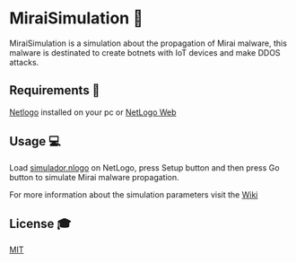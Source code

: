 # MiraiSimulation 📢

MiraiSimulation is a simulation about the propagation of Mirai malware, this malware is destinated to create botnets with IoT devices and make DDOS attacks.

## Requirements 🔧

[Netlogo](https://ccl.northwestern.edu/netlogo/6.1.1/) installed on your pc or [NetLogo Web](www.netlogoweb.org/launch)

## Usage 💻

Load [simulador.nlogo](https://github.com/AmigoManuel/MiraiSimulation/blob/master/simulador.nlogo) on NetLogo, press Setup button and then press Go button to simulate Mirai malware propagation.

For more information about the simulation parameters visit the [Wiki](https://github.com/AmigoManuel/MiraiSimulation/wiki)

## License 🎓

[MIT](https://github.com/AmigoManuel/MiraiSimulation/blob/master/LICENSE.md)
